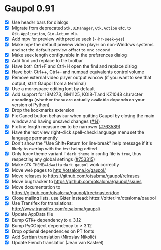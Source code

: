 Gaupol 0.91
===========

* [x] Use header bars for dialogs
* [x] Migrate from deprecated `Gtk.UIManager`, `Gtk.Action` etc.
      to `Gtk.Application`, `Gio.Action` etc.
* [x] Add mpv for preview with precise seek (`--hr-seek=yes`)
* [x] Make mpv the default preview video player on non-Windows systems
      and set the default preview offset to one second
* [x] Make seek length configurable in the preferences dialog
* [x] Add find and replace to the toolbar
* [x] Have both Ctrl+F and Ctrl+H open the find and replace dialog
* [x] Have both Ctrl++, Ctrl+- and numpad equivalents control volume
* [x] Remove external video player output window (if you want to see
      that output, start Gaupol from a terminal)
* [x] Use a monospace editing font by default
* [x] Add support for IBM273, IBM1125, KOI8-T and KZ1048 character
      encodings (whether these are actually available depends on your
      version of Python)
* [x] Drop the bookmarks extension
* [x] Fix Cancel button behaviour when quitting Gaupol by closing the
      main window and having unsaved changes ([#14][])
* [x] Fix line length measure em to be narrower ([#763589][])
* [x] Have the text view right-click spell-check language menu
      set the language permanently
* [x] Don't show the "Use Shift+Return for line-break" help message
      if it's likely to overlap with the text being edited
* [x] Only force theme variant if `dark_theme` in config file is
      `true`, thus respecting any global settings ([#753315][])
* [x] Make `GTK_THEME=Adwaita:dark gaupol` work correctly
* [x] Move web pages to <http://otsaloma.io/gaupol/>
* [x] Move releases to <https://github.com/otsaloma/gaupol/releases>
* [x] Move bug tracker to <https://github.com/otsaloma/gaupol/issues>
* [x] Move documentation to <https://github.com/otsaloma/gaupol/tree/master/doc>
* [x] Close mailing lists, use Gitter instead: <https://gitter.im/otsaloma/gaupol>
* [x] Use Transifex for translations: <http://www.transifex.com/otsaloma/gaupol/>
* [x] Update AppData file
* [x] Bump GTK+ dependency to ≥ 3.12
* [x] Bump PyGObject dependency to ≥ 3.12
* [x] Drop optional dependencies on PT fonts
* [x] Add Serbian translation (Miroslav Nikolić)
* [x] Update French translation (Jean van Kasteel)

[#14]: https://github.com/otsaloma/gaupol/issues/14
[#753315]: https://bugzilla.gnome.org/show_bug.cgi?id=753315
[#763589]: https://bugzilla.gnome.org/show_bug.cgi?id=763589
